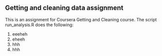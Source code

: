 ## Getting and cleaning data assignment
This is an assignment for Coursera Getting and Cleaning course. The script run_analysis.R does the following:
1. eeeheh
2. eheeh
3. hhh
4. hhh

